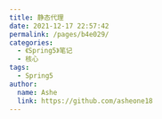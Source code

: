 ```yaml
---
title: 静态代理
date: 2021-12-17 22:57:42
permalink: /pages/b4e029/
categories:
  - 《Spring5》笔记
  - 核心
tags:
  - Spring5
author:
  name: Ashe
  link: https://github.com/asheone18
---
```


